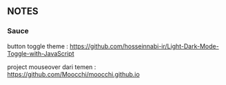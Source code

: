 ## NOTES

### Sauce

button toggle theme : https://github.com/hosseinnabi-ir/Light-Dark-Mode-Toggle-with-JavaScript

project mouseover dari temen : https://github.com/Moocchi/moocchi.github.io